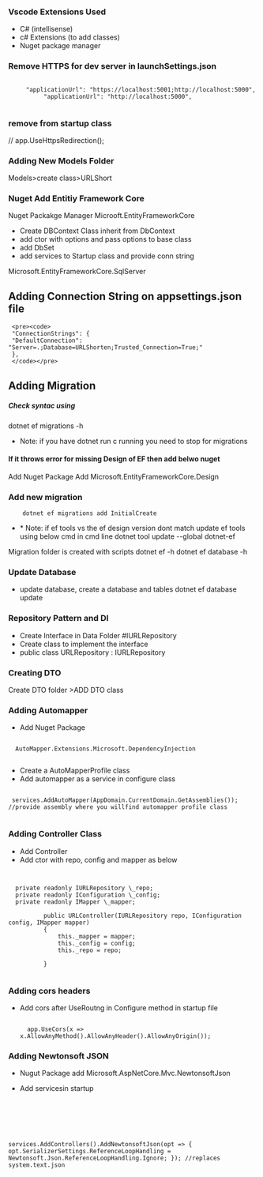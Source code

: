 ### Vscode Extensions Used

- C# (intellisense)
- c# Extensions (to add classes)
- Nuget package manager

### Remove HTTPS for dev server in launchSettings.json

 <pre><code>
     "applicationUrl": "https://localhost:5001;http://localhost:5000",
          "applicationUrl": "http://localhost:5000",
 </code></pre>

### remove from startup class

// app.UseHttpsRedirection();

### Adding New Models Folder

Models>create class>URLShort

### Nuget Add Entitiy Framework Core

Nuget Packakge Manager
Microoft.EntityFrameworkCore

- Create DBContext Class inherit from DbContext
- add ctor with options and pass options to base class
- add DbSet
- add services to Startup class and provide conn string

Microsoft.EntityFrameworkCore.SqlServer

## Adding Connection String on appsettings.json file

     <pre><code>
     "ConnectionStrings": {
     "DefaultConnection": "Server=.;Database=URLShorten;Trusted_Connection=True;"
     },
     </code></pre>

## Adding Migration

##### Check syntac using

dotnet ef migrations -h

- Note: if you have dotnet run c running you need to stop for migrations

#### If it throws error for missing Design of EF then add belwo nuget

Add Nuget Package
Add Microsoft.EntityFrameworkCore.Design

### Add new migration

        dotnet ef migrations add InitialCreate

- \* Note: if ef tools vs the ef design version dont match update ef tools using below cmd in cmd line
  dotnet tool update --global dotnet-ef

Migration folder is created with scripts
dotnet ef -h
dotnet ef database -h

### Update Database

- update database, create a database and tables
  dotnet ef database update

### Repository Pattern and DI

- Create Interface in Data Folder #IURLRepository
- Create class to implement the interface
- public class URLRepository : IURLRepository

### Creating DTO

Create DTO folder >ADD DTO class

### Adding Automapper

- Add Nuget Package
<pre><code>
  AutoMapper.Extensions.Microsoft.DependencyInjection
   </code></pre>
- Create a AutoMapperProfile class
- Add automapper as a service in configure class
<pre><code>
 services.AddAutoMapper(AppDomain.CurrentDomain.GetAssemblies()); //provide assembly where you willfind automapper profile class
 </code></pre>

### Adding Controller Class

- Add Controller
- Add ctor with repo, config and mapper as below

 <pre><code>

  private readonly IURLRepository \_repo;
  private readonly IConfiguration \_config;
  private readonly IMapper \_mapper;

          public URLController(IURLRepository repo, IConfiguration config, IMapper mapper)
          {
              this._mapper = mapper;
              this._config = config;
              this._repo = repo;

          }
  </code></pre>

### Adding cors headers

- Add cors after UseRoutng in Configure method in startup file
  <pre><code>
    app.UseCors(x => x.AllowAnyMethod().AllowAnyHeader().AllowAnyOrigin());
  </code></pre>

### Adding Newtonsoft JSON

- Nugut Package add
  Microsoft.AspNetCore.Mvc.NewtonsoftJson

- Add servicesin startup

  <pre><code>
services.AddControllers().AddNewtonsoftJson(opt =>
{
opt.SerializerSettings.ReferenceLoopHandling = Newtonsoft.Json.ReferenceLoopHandling.Ignore;
}); //replaces system.text.json
  </code></pre>
